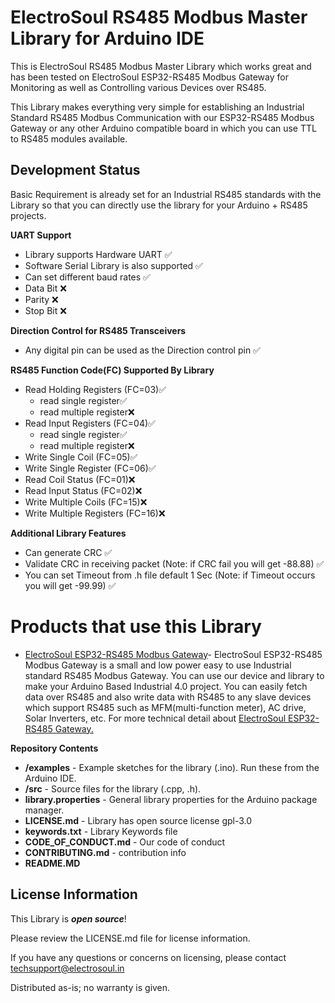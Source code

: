 # ElectroSoul RS485 Modbus Master Library for Arduino IDE

This is ElectroSoul RS485 Modbus Master Library which works great and has been tested on ElectroSoul ESP32-RS485 Modbus Gateway for Monitoring as well as Controlling various Devices over RS485.

This Library makes everything very simple for establishing an Industrial Standard RS485 Modbus Communication with our ESP32-RS485 Modbus Gateway or any other Arduino compatible board in which you can use TTL to RS485 modules available.
<!-- -->
## Development Status
Basic Requirement is already set for an Industrial RS485 standards with the Library so that you can directly use the library for your Arduino + RS485 projects.

**UART Support**
  * Library supports Hardware UART ✅
  * Software Serial Library is also supported ✅
  * Can set different baud rates ✅
  * Data Bit ❌
  * Parity   ❌
  * Stop Bit ❌


**Direction Control for RS485 Transceivers**
  * Any digital pin can be used as the Direction control pin ✅


**RS485 Function Code(FC) Supported By Library**
  * Read Holding Registers (FC=03)✅  
     * read single register✅
     * read multiple register❌
  * Read Input Registers (FC=04)✅
     * read single register✅
     * read multiple register❌
  * Write Single Coil (FC=05)✅
  * Write Single Register (FC=06)✅
  * Read Coil Status (FC=01)❌
  * Read Input Status (FC=02)❌
  * Write Multiple Coils (FC=15)❌
  * Write Multiple Registers (FC=16)❌


**Additional Library Features**
  * Can generate CRC ✅
  * Validate CRC in receiving packet (Note: if CRC fail you will get -88.88) ✅
  * You can set Timeout from .h file default 1 Sec (Note: if  Timeout occurs you will get -99.99) ✅
  
  
# Products that use this Library 

* [ElectroSoul ESP32-RS485 Modbus Gateway](https://www.tindie.com/products/electrosoul/esp32-rs485-modbus-gateway/)- ElectroSoul ESP32-RS485 Modbus Gateway is a small and low power easy to use Industrial standard RS485 Modbus Gateway. You can use our device and library to make your Arduino Based Industrial 4.0 project.
You can easily fetch data over RS485 and also write data with RS485 to any slave devices which support RS485 such as MFM(multi-function meter), AC drive, Solar Inverters, etc. For more technical detail about [ElectroSoul ESP32-RS485 Gateway.](https://github.com/ElectroSoul-Technologies/ESP32-RS485_Gateway)


**Repository Contents**

* **/examples** - Example sketches for the library (.ino). Run these from the Arduino IDE. 
* **/src** - Source files for the library (.cpp, .h).
* **library.properties** - General library properties for the Arduino package manager.
* **LICENSE.md** - Library has open source license gpl-3.0
* **keywords.txt** - Library Keywords file
* **CODE_OF_CONDUCT.md** - Our code of conduct
* **CONTRIBUTING.md** - contribution info
* **README.MD**

License Information
-------------------

This Library is _**open source**_! 

Please review the LICENSE.md file for license information. 

If you have any questions or concerns on licensing, please contact techsupport@electrosoul.in

Distributed as-is; no warranty is given.



  
  
  
  


